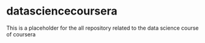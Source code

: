# datasciencecoursera
This is a placeholder for the all repository related to the data science course of coursera
